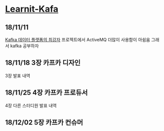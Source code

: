 # [Learnit-Kafa](https://www.learnit.co.kr/study/basic/data/kafka/)

## 18/11/11

[Kafka 데이터 플랫폼의 최강자](https://www.aladin.co.kr/shop/wproduct.aspx?ItemId=142100738) 프로젝트에서 ActiveMQ 더많이 사용함이 아쉼움 그래서 kafka 공부하자

## 18/11/18 3장 카프카 디자인

3장 발표 내역

## 18/11/25 4장 카프카 프로듀서

4장 다른 스터디원 발표 내역

## 18/12/02 5장 카프카 컨슈머
